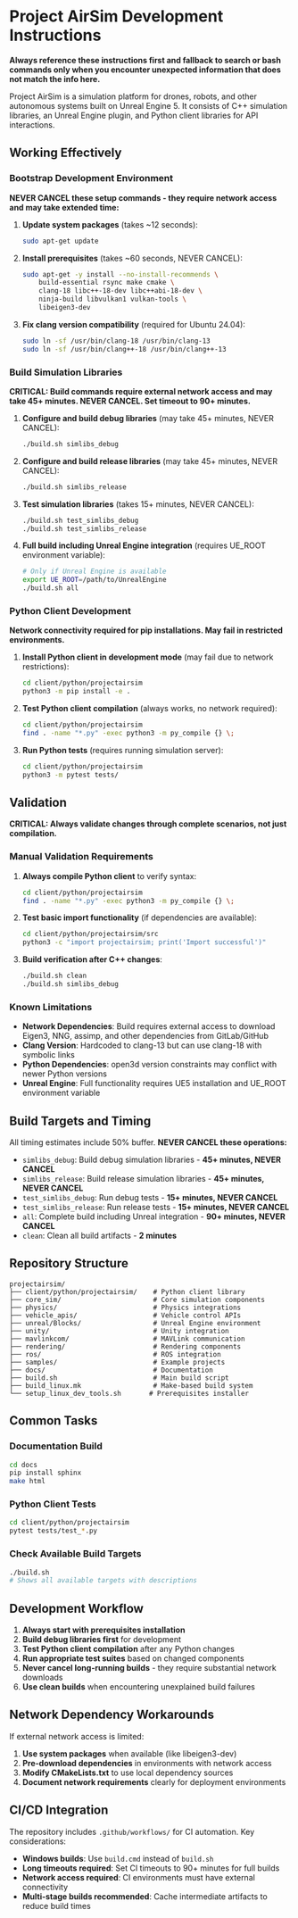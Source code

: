 # Project AirSim Development Instructions

**Always reference these instructions first and fallback to search or bash commands only when you encounter unexpected information that does not match the info here.**

Project AirSim is a simulation platform for drones, robots, and other autonomous systems built on Unreal Engine 5. It consists of C++ simulation libraries, an Unreal Engine plugin, and Python client libraries for API interactions.

## Working Effectively

### Bootstrap Development Environment

**NEVER CANCEL these setup commands - they require network access and may take extended time:**

1. **Update system packages** (takes ~12 seconds):
   ```bash
   sudo apt-get update
   ```

2. **Install prerequisites** (takes ~60 seconds, NEVER CANCEL):
   ```bash
   sudo apt-get -y install --no-install-recommends \
       build-essential rsync make cmake \
       clang-18 libc++-18-dev libc++abi-18-dev \
       ninja-build libvulkan1 vulkan-tools \
       libeigen3-dev
   ```

3. **Fix clang version compatibility** (required for Ubuntu 24.04):
   ```bash
   sudo ln -sf /usr/bin/clang-18 /usr/bin/clang-13
   sudo ln -sf /usr/bin/clang++-18 /usr/bin/clang++-13
   ```

### Build Simulation Libraries

**CRITICAL: Build commands require external network access and may take 45+ minutes. NEVER CANCEL. Set timeout to 90+ minutes.**

1. **Configure and build debug libraries** (may take 45+ minutes, NEVER CANCEL):
   ```bash
   ./build.sh simlibs_debug
   ```

2. **Configure and build release libraries** (may take 45+ minutes, NEVER CANCEL):
   ```bash
   ./build.sh simlibs_release
   ```

3. **Test simulation libraries** (takes 15+ minutes, NEVER CANCEL):
   ```bash
   ./build.sh test_simlibs_debug
   ./build.sh test_simlibs_release
   ```

4. **Full build including Unreal Engine integration** (requires UE_ROOT environment variable):
   ```bash
   # Only if Unreal Engine is available
   export UE_ROOT=/path/to/UnrealEngine
   ./build.sh all
   ```

### Python Client Development

**Network connectivity required for pip installations. May fail in restricted environments.**

1. **Install Python client in development mode** (may fail due to network restrictions):
   ```bash
   cd client/python/projectairsim
   python3 -m pip install -e .
   ```

2. **Test Python client compilation** (always works, no network required):
   ```bash
   cd client/python/projectairsim
   find . -name "*.py" -exec python3 -m py_compile {} \;
   ```

3. **Run Python tests** (requires running simulation server):
   ```bash
   cd client/python/projectairsim
   python3 -m pytest tests/
   ```

## Validation

**CRITICAL: Always validate changes through complete scenarios, not just compilation.**

### Manual Validation Requirements

1. **Always compile Python client** to verify syntax:
   ```bash
   cd client/python/projectairsim
   find . -name "*.py" -exec python3 -m py_compile {} \;
   ```

2. **Test basic import functionality** (if dependencies are available):
   ```bash
   cd client/python/projectairsim/src
   python3 -c "import projectairsim; print('Import successful')"
   ```

3. **Build verification after C++ changes**:
   ```bash
   ./build.sh clean
   ./build.sh simlibs_debug
   ```

### Known Limitations

- **Network Dependencies**: Build requires external access to download Eigen3, NNG, assimp, and other dependencies from GitLab/GitHub
- **Clang Version**: Hardcoded to clang-13 but can use clang-18 with symbolic links
- **Python Dependencies**: open3d version constraints may conflict with newer Python versions
- **Unreal Engine**: Full functionality requires UE5 installation and UE_ROOT environment variable

## Build Targets and Timing

All timing estimates include 50% buffer. **NEVER CANCEL these operations:**

- `simlibs_debug`: Build debug simulation libraries - **45+ minutes, NEVER CANCEL**
- `simlibs_release`: Build release simulation libraries - **45+ minutes, NEVER CANCEL**  
- `test_simlibs_debug`: Run debug tests - **15+ minutes, NEVER CANCEL**
- `test_simlibs_release`: Run release tests - **15+ minutes, NEVER CANCEL**
- `all`: Complete build including Unreal integration - **90+ minutes, NEVER CANCEL**
- `clean`: Clean all build artifacts - **2 minutes**

## Repository Structure

```
projectairsim/
├── client/python/projectairsim/    # Python client library
├── core_sim/                       # Core simulation components
├── physics/                        # Physics integrations
├── vehicle_apis/                   # Vehicle control APIs
├── unreal/Blocks/                  # Unreal Engine environment
├── unity/                          # Unity integration
├── mavlinkcom/                     # MAVLink communication
├── rendering/                      # Rendering components
├── ros/                            # ROS integration
├── samples/                        # Example projects
├── docs/                           # Documentation
├── build.sh                        # Main build script
├── build_linux.mk                  # Make-based build system
└── setup_linux_dev_tools.sh       # Prerequisites installer
```

## Common Tasks

### Documentation Build
```bash
cd docs
pip install sphinx
make html
```

### Python Client Tests
```bash
cd client/python/projectairsim
pytest tests/test_*.py
```

### Check Available Build Targets
```bash
./build.sh
# Shows all available targets with descriptions
```

## Development Workflow

1. **Always start with prerequisites installation**
2. **Build debug libraries first** for development
3. **Test Python client compilation** after any Python changes
4. **Run appropriate test suites** based on changed components
5. **Never cancel long-running builds** - they require substantial network downloads
6. **Use clean builds** when encountering unexplained build failures

## Network Dependency Workarounds

If external network access is limited:

1. **Use system packages** when available (like libeigen3-dev)
2. **Pre-download dependencies** in environments with network access
3. **Modify CMakeLists.txt** to use local dependency sources
4. **Document network requirements** clearly for deployment environments

## CI/CD Integration

The repository includes `.github/workflows/` for CI automation. Key considerations:

- **Windows builds**: Use `build.cmd` instead of `build.sh`
- **Long timeouts required**: Set CI timeouts to 90+ minutes for full builds
- **Network access required**: CI environments must have external connectivity
- **Multi-stage builds recommended**: Cache intermediate artifacts to reduce build times